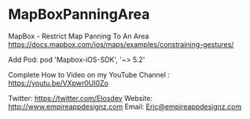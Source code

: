 # MapBoxPanningArea

MapBox - Restrict Map Panning To An Area
https://docs.mapbox.com/ios/maps/examples/constraining-gestures/

Add Pod:  pod 'Mapbox-iOS-SDK', '~> 5.2'



Complete How to Video on my YouTube Channel : https://youtu.be/VXpwr0UI0Zo


Twitter: https://twitter.com/EIosdev
Website: http://www.empireappdesignz.com
Email: Eric@empireappdesignz.com


